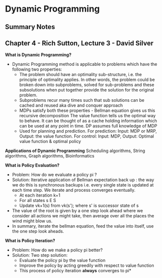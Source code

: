 # Dynamic Programming
## Summary Notes

## Chapter 4 - Rich Sutton, Lecture 3 - David Silver 

**What is Dynamic Programming?**
- Dynamic Programming method is applicable to problems which have the following two properties:
  * The problem should have an optimality sub-structure, i.e. the principle of optimality applies. In other words, the problem could be broken down into subproblems, solved for sub-problems and these subsolutions when put together provide the solution for the original problem.
  * Subproblems recur many times such that sub solutions can be cached and reused aka dive and conquer approach
  * MDPs satisfy both these properties - Bellman equation gives us this recursive decomposition
  The value function tells us the optimal way to behave. It can be thought of as a cache holding
  information which can be used at any point in time. DP assumes full knowledge of MDP
  * Used for planning and prediction. For prediction: Input: MDP or MRP, Output: the value function. For control: Input: MDP,   Output: Optimal value function & optimal policy
  
**Applications of Dynamic Programming**
Scheduling algorithms, String algorithms, Graph algorithms, Bioinformatics


**What is Policy Evaluation?**
- Problem: How do we evaluate a policy pi ?
- Solution: Iterative application of Bellman expectation back up : the way we do this is synchronous backups i.e. every single state is updated at each time step. We iterate and process converges eventually.
  * At each iteration k+1
  * For all states s E S
  * Update vk+1(s) from vk(s'); where s' is successor state of s
- The value of the root is given by a one step look ahead where we consider all actions we might take, then average over all the places the wind might blow us.
- In summary, iterate the bellman equation, feed the value into itself, use the one step look aheads.


**What is Policy Iteration?**
- Problem: How do we make a policy pi better?
- Solution: Two step solution:
  * Evaluate the policy pi by the value function
  * Improve the policy by acting greedily with respect to value function
  * This process of policy iteration **always** converges to pi*
  
  
